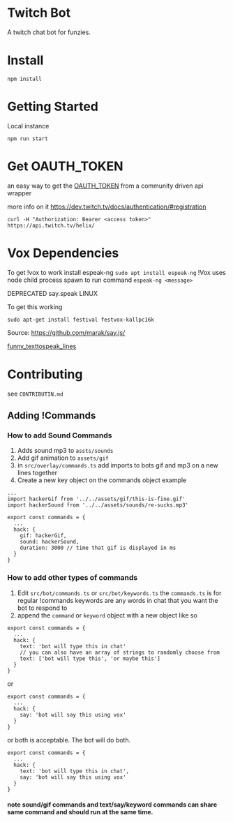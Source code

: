 # Twitch Bot

A twitch chat bot for funzies.


# Install
```
npm install
```


# Getting Started
Local instance
```
npm run start
```


# Get OAUTH_TOKEN
an easy way to get the [OAUTH_TOKEN](https://twitchapps.com/tmi/) from a community driven api wrapper

more info on it
https://dev.twitch.tv/docs/authentication/#registration

```
curl -H "Authorization: Bearer <access token>" https://api.twitch.tv/helix/
```


# Vox Dependencies
To get !vox to work install espeak-ng
`sudo apt install espeak-ng`
!Vox uses node child process spawn to run command
`espeak-ng <message>`


DEPRECATED say.speak LINUX

To get this working
```
sudo apt-get install festival festvox-kallpc16k
```

Source: https://github.com/marak/say.js/

[funny_texttospeak_lines](https://old.reddit.com/r/discordapp/comments/5nu2em/funny_texttospeak_lines/)

# Contributing
see `CONTRIBUTIN.md`

## Adding !Commands

### How to add Sound Commands
1. Adds sound mp3 to `assts/sounds`
2. Add gif animation to `assets/gif`
3. in `src/overlay/commands.ts` add imports to bots gif and mp3 on a new lines together
4. Create a new key object on the commands object example
```
...
import hackerGif from '../../assets/gif/this-is-fine.gif'
import hackerSound from '../../assets/sounds/re-sucks.mp3'

export const commands = {
  ...
  hack: {
    gif: hackerGif,
    sound: hackerSound,
    duration: 3000 // time that gif is displayed in ms
  }
}
```

### How to add other types of commands
1. Edit `src/bot/commands.ts` or `src/bot/keywords.ts`
the `commands.ts` is for regular !commands
keywords are any words in chat that you want the bot to respond to
2. append the `command` or `keyword` object with a new object like so
```
export const commands = {
  ...
  hack: {
    text: 'bot will type this in chat'
    // you can also have an array of strings to randomly choose from
    text: ['bot will type this', 'or maybe this']
  }
}
```
or
```
export const commands = {
  ...
  hack: {
    say: 'bot will say this using vox'
  }
}
```
or both is acceptable. The bot will do both.
```
export const commands = {
  ...
  hack: {
    text: 'bot will type this in chat',
    say: 'bot will say this using vox'
  }
}
```

#### note sound/gif commands and text/say/keyword commands can share same command and should run at the same time.
